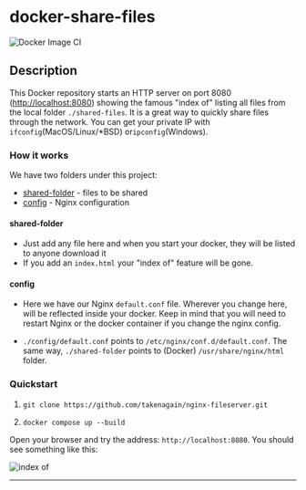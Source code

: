 # docker-share-files

![Docker Image CI](https://github.com/rodolfobandeira/docker-share-files/workflows/Docker%20Image%20CI/badge.svg)

## Description

This Docker repository starts an HTTP server on port 8080 (<http://localhost:8080>) showing the famous "index of" listing all files from the local folder `./shared-files`. It is a great way to quickly share files through the network. You can get your private IP with `ifconfig`(MacOS/Linux/*BSD) or`ipconfig`(Windows).

### How it works

We have two folders under this project:

- [shared-folder](./shared-folder) - files to be shared
- [config](./config) - Nginx configuration

#### shared-folder

- Just add any file here and when you start your docker, they will be listed to anyone download it  
- If you add an `index.html` your "index of" feature will be gone.

#### config

- Here we have our Nginx `default.conf` file. Wherever you change here, will be reflected inside your docker. Keep in mind that you will need to restart Nginx or the docker container if you change the nginx config.

- `./config/default.conf` points to `/etc/nginx/conf.d/default.conf`. The same way, `./shared-folder` points to (Docker) `/usr/share/nginx/html` folder.

### Quickstart

1) `git clone https://github.com/takenagain/nginx-fileserver.git`

2) `docker compose up --build`

Open your browser and try the address: `http://localhost:8080`. You should see something like this:

![index of](config/img.png)

---
